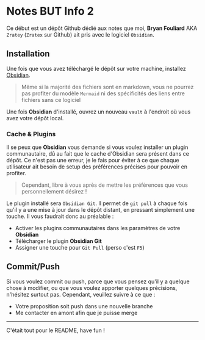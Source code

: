# Notes BUT Info 2
Ce début est un dépôt Github dédié aux notes que moi, **Bryan Fouliard** AKA `Zratey` (`Zratex` sur Github) ait pris avec le logiciel `Obsidian`.
## Installation
Une fois que vous avez téléchargé le dépôt sur votre machine, installez [Obsidian](https://obsidian.md/download).
> Même si la majorité des fichiers sont en markdown, vous ne pourrez pas profiter du modèle `Mermaid` ni des spécificités des liens entre fichiers sans ce logiciel

Une fois **Obsidian** d'installé, ouvrez un nouveau `vault` à l'endroit où vous avez votre dépôt local.
### Cache & Plugins
Il se peux que **Obsidian** vous demande si vous voulez installer un plugin communautaire, dû au fait que le cache d'Obsidian sera présent dans ce dépôt.
Ce n'est pas une erreur, je le fais pour éviter à ce que chaque utilisateur ait besoin de setup des préférences précises pour pouvoir en profiter.
> Cependant, libre à vous après de mettre les préférences que vous personnellement désirez !

Le plugin installé sera `Obsidian Git`. Il permet de `git pull` à chaque fois qu'il y a une mise à jour dans le dépôt distant, en pressant simplement une touche. Il vous faudrait donc au préalable :
- Activer les plugins communautaires dans les paramètres de votre **Obsidian**
- Télécharger le plugin **Obsidian Git**
- Assigner une touche pour `Git Pull` (perso c'est `F5`)
## Commit/Push
Si vous voulez commit ou push, parce que vous pensez qu'il y a quelque chose à modifier, ou que vous voulez apporter quelques précisions, n'hésitez surtout pas. Cependant, veuillez suivre à ce que :
- Votre proposition soit push dans une nouvelle branche
- Me contacter en amont afin que je puisse merge

---
C'était tout pour le README, have fun !